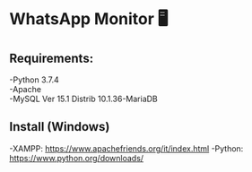 # WhatsApp Monitor 🖥
## Requirements:
-Python 3.7.4<br/>
-Apache<br/>
-MySQL Ver 15.1 Distrib 10.1.36-MariaDB<br/>

## Install (Windows)
-XAMPP: https://www.apachefriends.org/it/index.html
-Python: https://www.python.org/downloads/
